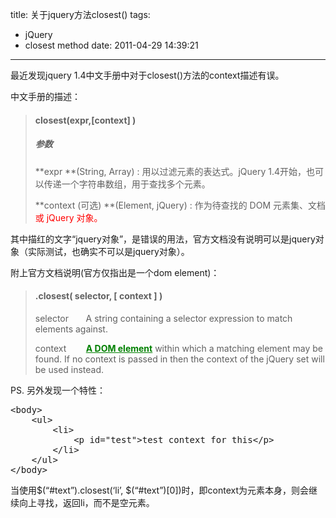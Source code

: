 title: 关于jquery方法closest()
tags:
  - jQuery
  - closest method
date: 2011-04-29 14:39:21
---

最近发现jquery 1.4中文手册中对于closest()方法的context描述有误。

中文手册的描述：

> #### closest(expr,[context] )
> 
> ##### 参数
> 
> **expr **(String, Array) : 用以过滤元素的表达式。jQuery  1.4开始，也可以传递一个字符串数组，用于查找多个元素。
> 
> **context (可选) **(Element, jQuery) : 作为待查找的 DOM  元素集、文档<span style="color: #ff0000;">或 jQuery 对象。</span><span style="color: #ff0000;"> </span>

其中描红的文字“jquery对象”，是错误的用法，官方文档没有说明可以是jquery对象（实际测试，也确实不可以是jquery对象）。

附上官方文档说明(官方仅指出是一个dom element)：

> #### .closest( selector, [ context ] )
> 
> selector       A string containing a selector expression to match elements against.
> 
> context        <span style="color: #008000;">**<span style="text-decoration: underline;">A DOM element</span>** </span>within which a matching element may be found. If no context is passed in then the context of the jQuery set will be used instead.

PS. 另外发现一个特性：

<pre class="brush:xml">&lt;body&gt;
    &lt;ul&gt;
        &lt;li&gt;
            &lt;p id="test"&gt;test context for this&lt;/p&gt;
        &lt;/li&gt;
    &lt;/ul&gt;
&lt;/body&gt;</pre>

当使用$(&#8220;#text&#8221;).closest(&#8216;li&#8217;, $(&#8220;#text&#8221;)[0])时，即context为元素本身，则会继续向上寻找，返回li，而不是空元素。